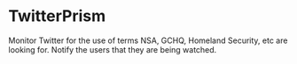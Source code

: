TwitterPrism
============

Monitor Twitter for the use of terms NSA, GCHQ, Homeland Security, etc are looking for. Notify the users that they are being watched.
